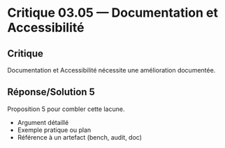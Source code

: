 # Critique 03.05 — Documentation et Accessibilité

## Critique
Documentation et Accessibilité nécessite une amélioration documentée.

## Réponse/Solution 5
Proposition 5 pour combler cette lacune.

- Argument détaillé
- Exemple pratique ou plan
- Référence à un artefact (bench, audit, doc)

